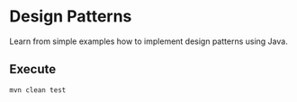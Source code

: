 # Design Patterns

Learn from simple examples how to implement design patterns using Java.

## Execute
```bash
mvn clean test
